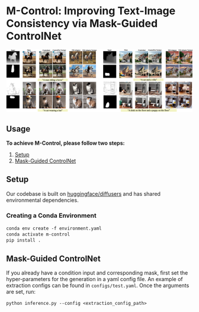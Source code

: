 # M-Control: Improving Text-Image Consistency via Mask-Guided ControlNet

![teaser](./assets/teaser.png)

## Usage

**To achieve M-Control, please follow two steps:**

1. [Setup](#setup)
2. [Mask-Guided ControlNet](#inference)

## Setup

Our codebase is built on [huggingface/diffusers](https://github.com/huggingface/diffusers)
and has shared environmental dependencies.

### Creating a Conda Environment

```
conda env create -f environment.yaml
conda activate m-control
pip install .
```

## Mask-Guided ControlNet

If you already have a condition input and corresponding mask, first set the hyper-parameters for the generation in a yaml config file. An example of extraction configs can be found in `configs/test.yaml`. Once the arguments are set, run:

```
python inference.py --config <extraction_config_path>
```